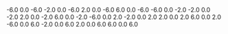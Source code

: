 -6.0 0.0 -6.0
-2.0 0.0 -6.0
2.0 0.0 -6.0
6.0 0.0 -6.0
-6.0 0.0 -2.0
-2.0 0.0 -2.0
2.0 0.0 -2.0
6.0 0.0 -2.0
-6.0 0.0 2.0
-2.0 0.0 2.0
2.0 0.0 2.0
6.0 0.0 2.0
-6.0 0.0 6.0
-2.0 0.0 6.0
2.0 0.0 6.0
6.0 0.0 6.0